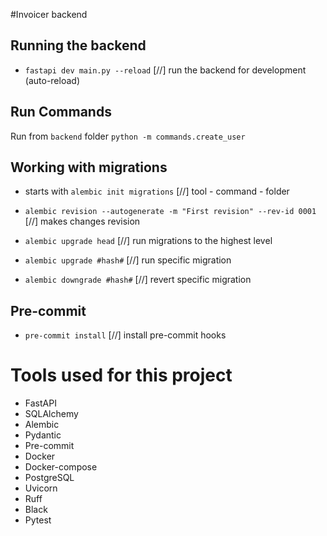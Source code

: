 #Invoicer backend

## Running the backend
- `fastapi dev main.py --reload` [//] run the backend for development (auto-reload)

## Run Commands
Run from `backend` folder
``` python -m commands.create_user ```

## Working with migrations
- starts with `alembic init migrations` [//] tool - command - folder

- `alembic revision --autogenerate -m "First revision" --rev-id 0001` [//] makes changes revision
- `alembic upgrade head` [//] run migrations to the highest level
- `alembic upgrade #hash#` [//] run specific migration
- `alembic downgrade #hash#` [//] revert specific migration

## Pre-commit
- `pre-commit install` [//] install pre-commit hooks

# Tools used for this project
- FastAPI
- SQLAlchemy
- Alembic
- Pydantic
- Pre-commit
- Docker
- Docker-compose
- PostgreSQL
- Uvicorn
- Ruff
- Black
- Pytest
